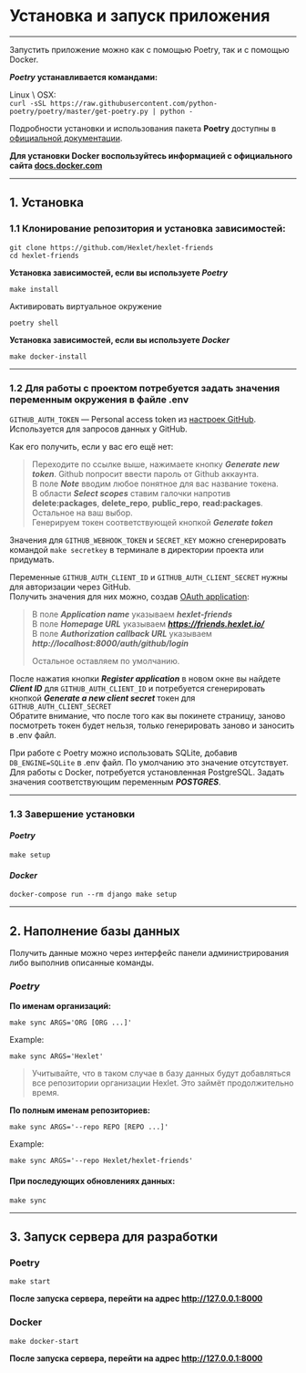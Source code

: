 # Установка и запуск приложения

---


Запустить приложение можно как с помощью Poetry, так и с помощью Docker.  

***Poetry* устанавливается командами:**

Linux \ OSX:  
`curl -sSL https://raw.githubusercontent.com/python-poetry/poetry/master/get-poetry.py | python -`  

Подробности установки и использования пакета **Poetry** доступны в [официальной документации](https://python-poetry.org/docs/).  
  
**Для установки **Docker** воспользуйтесь информацией с официального сайта [docs.docker.com](https://docs.docker.com/engine/install/)**

---

## 1. Установка

### 1.1 Клонирование репозитория и установка зависимостей:  

```commandline
git clone https://github.com/Hexlet/hexlet-friends
cd hexlet-friends
```

**Установка зависимостей, если вы используете *Poetry***
```commandline
make install
```
Активировать виртуальное окружение
```commandline
poetry shell
```

**Установка зависимостей, если вы используете *Docker***
```commandline
make docker-install
```

---

### 1.2 Для работы с проектом потребуется задать значения переменным окружения в файле .env  
`GITHUB_AUTH_TOKEN` — Personal access token из [настроек GitHub](https://github.com/settings/tokens). Используется для запросов данных у GitHub.

Как его получить, если у вас его ещё нет:
> Переходите по ссылке выше, нажимаете кнопку ***Generate new token***. Github попросит ввести пароль от Github аккаунта.  
> В поле ***Note*** вводим любое понятное для вас название токена.  
> В области ***Select scopes*** ставим галочки напротив **delete:packages**, **delete_repo**, **public_repo**, **read:packages**. Остальное на ваш выбор.  
> Генерируем токен соответствующей кнопкой ***Generate token***

Значения для `GITHUB_WEBHOOK_TOKEN` и `SECRET_KEY` можно сгенерировать командой `make secretkey` в терминале в директории проекта или придумать.

Переменные `GITHUB_AUTH_CLIENT_ID` и `GITHUB_AUTH_CLIENT_SECRET` нужны для авторизации через GitHub.  
Получить значения для них можно, создав [OAuth application](https://github.com/settings/applications/new):  
> В поле ***Application name*** указываем ***hexlet-friends***  
> В поле ***Homepage URL*** указываем ***https://friends.hexlet.io/***  
> В поле ***Authorization callback URL*** указываем ***http://localhost:8000/auth/github/login***  
> 
> Остальное оставляем по умолчанию.  

После нажатия кнопки ***Register application*** в новом окне вы найдете ***Client ID*** для `GITHUB_AUTH_CLIENT_ID` и потребуется сгенерировать кнопкой ***Generate a new client secret*** токен для `GITHUB_AUTH_CLIENT_SECRET`  
Обратите внимание, что после того как вы покинете страницу, заново посмотреть токен будет нельзя, только генерировать заново и заносить в .env файл.

При работе с Poetry можно использовать SQLite, добавив `DB_ENGINE=SQLite` в .env файл. По умолчанию это значение отсутствует.  
Для работы с Docker, потребуется установленная PostgreSQL. Задать значения соответствующим переменным ***POSTGRES***.

--- 

### 1.3 Завершение установки  

#### *Poetry*
```commandline
make setup
```
#### *Docker*
```commandline
docker-compose run --rm django make setup
```
---
## 2. Наполнение базы данных  

Получить данные можно через интерфейс панели администрирования либо выполнив описанные команды.  

### *Poetry*  
**По именам организаций:**
```commandline
make sync ARGS='ORG [ORG ...]'
```
Example:
```commandline
make sync ARGS='Hexlet'
```
>Учитывайте, что в таком случае в базу данных будут добавляться все репозитории организации Hexlet. Это займёт продолжительно время. 

**По полным именам репозиториев:**
```commandline
make sync ARGS='--repo REPO [REPO ...]'
```
Example:
```commandline
make sync ARGS='--repo Hexlet/hexlet-friends'
```

#### При последующих обновлениях данных:
```commandline
make sync  
```  

---

## 3. Запуск сервера для разработки
### Poetry

```
make start
```

**После запуска сервера, перейти на адрес http://127.0.0.1:8000**

### Docker

```
make docker-start
```
**После запуска сервера, перейти на адрес http://127.0.0.1:8000**
